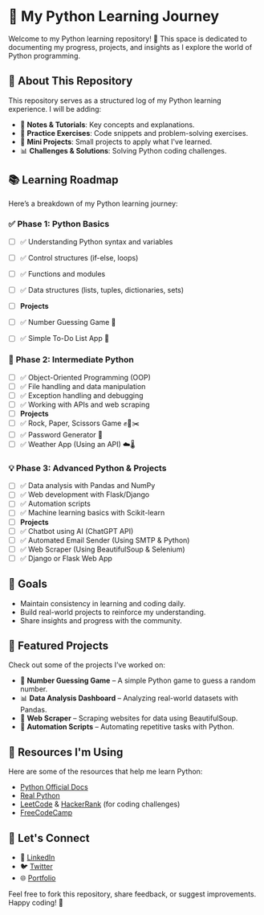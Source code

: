 # 🐍 My Python Learning Journey

Welcome to my Python learning repository! 🚀 This space is dedicated to documenting my progress, projects, and insights as I explore the world of Python programming.

## 📌 About This Repository
This repository serves as a structured log of my Python learning experience. I will be adding:
- 📖 **Notes & Tutorials**: Key concepts and explanations.
- 📝 **Practice Exercises**: Code snippets and problem-solving exercises.
- 🔨 **Mini Projects**: Small projects to apply what I've learned.
- 📊 **Challenges & Solutions**: Solving Python coding challenges.

## 📚 Learning Roadmap
Here’s a breakdown of my Python learning journey:

### ✅ **Phase 1: Python Basics**
- [ ] ✅ Understanding Python syntax and variables
- [ ] ✅ Control structures (if-else, loops)
- [ ] ✅ Functions and modules
- [ ] ✅ Data structures (lists, tuples, dictionaries, sets)
- [ ] **Projects**
- [ ] ✅  Number Guessing Game 🎲
- [ ] ✅  Simple To-Do List App 📝
  

### 🚀 **Phase 2: Intermediate Python**
- [ ] ✅ Object-Oriented Programming (OOP)
- [ ] ✅ File handling and data manipulation
- [ ] ✅ Exception handling and debugging
- [ ] ✅ Working with APIs and web scraping
- [ ] **Projects**
- [ ] ✅ Rock, Paper, Scissors Game ✊📄✂️
- [ ] ✅ Password Generator 🔐
- [ ] ✅ Weather App (Using an API) ☁️🌡️

### 💡 **Phase 3: Advanced Python & Projects**
- [ ] ✅ Data analysis with Pandas and NumPy
- [ ] ✅ Web development with Flask/Django
- [ ] ✅ Automation scripts
- [ ] ✅ Machine learning basics with Scikit-learn
- [ ] **Projects**
- [ ] ✅ Chatbot using AI (ChatGPT API)
- [ ] ✅ Automated Email Sender (Using SMTP & Python)
- [ ] ✅ Web Scraper (Using BeautifulSoup & Selenium)
- [ ] ✅ Django or Flask Web App

## 🎯 Goals
- Maintain consistency in learning and coding daily.
- Build real-world projects to reinforce my understanding.
- Share insights and progress with the community.

## 📌 Featured Projects
Check out some of the projects I’ve worked on:
- 🔢 **Number Guessing Game** – A simple Python game to guess a random number.
- 📊 **Data Analysis Dashboard** – Analyzing real-world datasets with Pandas.
- 🤖 **Web Scraper** – Scraping websites for data using BeautifulSoup.
- 🔄 **Automation Scripts** – Automating repetitive tasks with Python.

## 📖 Resources I'm Using
Here are some of the resources that help me learn Python:
- [Python Official Docs](https://docs.python.org/3/)
- [Real Python](https://realpython.com/)
- [LeetCode](https://leetcode.com/) & [HackerRank](https://www.hackerrank.com/domains/tutorials/10-days-of-python) (for coding challenges)
- [FreeCodeCamp](https://www.freecodecamp.org/)

## 📢 Let's Connect
- 💼 [LinkedIn](https://www.linkedin.com/in/cyrus-kimutai-974012313/)
- 🐦 [Twitter](https://x.com/cyrus_Kim001)
- 🌐 [Portfolio](https://react-profile-cyrus.vercel.app/)

Feel free to fork this repository, share feedback, or suggest improvements. Happy coding! 🚀

